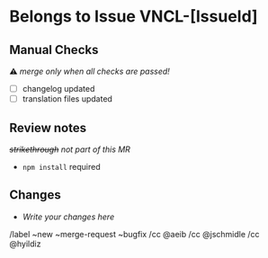 # Belongs to Issue VNCL-[IssueId]

## Manual Checks

:warning: _merge only when all checks are passed!_

- [ ] changelog updated
- [ ] translation files updated

## Review notes

_~~strikethrough~~ not part of this MR_

- `npm install` required

## Changes

- _Write your changes here_

/label ~new ~merge-request ~bugfix /cc @aeib /cc @jschmidle /cc @hyildiz

